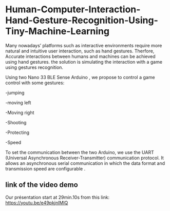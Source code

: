 # Human-Computer-Interaction-Hand-Gesture-Recognition-Using-Tiny-Machine-Learning

Many nowadays’ platforms such as interactive environments require more natural and intuitive user interaction, such as hand gestures. 
Therfore, Accurate interactions between humans and machines can be achieved using hand gestures.
the solution is simulating the interaction with a game using gestures recognition.


Using two Nano 33 BLE Sense Arduino , we propose to control a game control with some gestures:

-jumping 


-moving left 

-Moving right 

-Shooting 

-Protecting

-Speed

To set the communication between the two Arduino, we use the UART  (Universal Asynchronous Receiver-Transmitter) communication protocol.
It allows an asynchronous serial communication in which the data format and transmission speed are configurable .

## link of the video demo
Our présentation start at 29min.10s from this link: 
https://youtu.be/e49pkjnIMlQ
